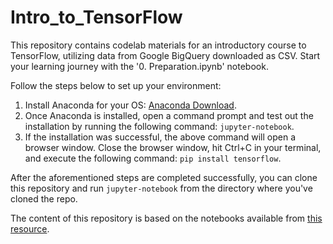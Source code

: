 # Intro_to_TensorFlow

This repository contains codelab materials for an introductory course to TensorFlow, utilizing data from Google BigQuery downloaded as CSV. Start your learning journey with the '0. Preparation.ipynb' notebook.

Follow the steps below to set up your environment: 
1. Install Anaconda for your OS: [Anaconda Download](https://www.continuum.io/downloads).
2. Once Anaconda is installed, open a command prompt and test out the installation by running the following command: `jupyter-notebook`.
3. If the installation was successful, the above command will open a browser window. Close the browser window, hit Ctrl+C in your terminal, and execute the following command: `pip install tensorflow`.

After the aforementioned steps are completed successfully, you can clone this repository and run `jupyter-notebook` from the directory where you've cloned the repo.

The content of this repository is based on the notebooks available from [this resource](https://github.com/kazunori279/TensorFlow-Intro/).